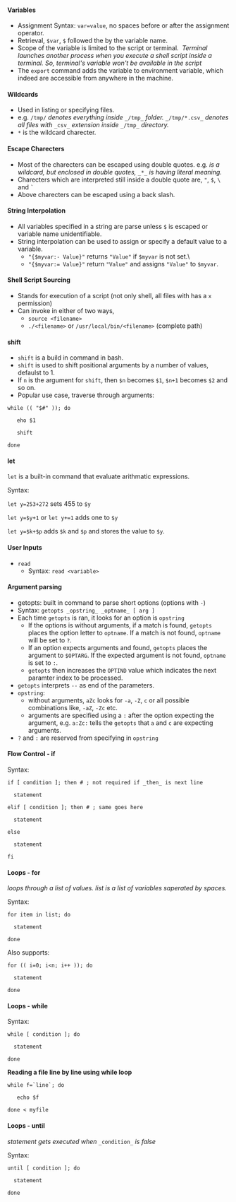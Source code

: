#### Variables

*   Assignment Syntax: `var=value`, no spaces before or after the assignment operator.
*   Retrieval, `$var`, `$` followed the by the variable name.
*   Scope of the variable is limited to the script or terminal.  _Terminal launches another process when you execute a shell script inside a terminal. So, terminal's variable won't be available in the script_
*   The `export` command adds the variable to environment variable, which indeed are accessible from anywhere in the machine.

#### Wildcards

*   Used in listing or specifying files.
*   e.g. `/tmp/` _denotes everything inside_ `_/tmp_` _folder._ `_/tmp/*.csv_` _denotes all files with_ `_csv_` _extension inside_ `_/tmp_` _directory._
*   `*` is the wildcard charecter.

#### Escape Charecters

*   Most of the charecters can be escaped using double quotes. e.g. _is a wildcard, but enclosed in double quotes,_ `_*_` _is having literal meaning._
*   Charecters which are interpreted still inside a double quote are, `"`, `$`, `\` and `` ` ``
*   Above charecters can be escaped using a back slash.

#### String Interpolation

*   All variables specified in a string are parse unless `$` is escaped or variable name unidentifiable.
*   String interpolation can be used to assign or specify a default value to a variable.
    *   `"{$myvar:- Value}"` returns `"Value"` if `$myvar` is not set.\\
    *   `"{$myvar:= Value}"` return `"Value"` and assigns `"Value"` to `$myvar`.

#### Shell Script Sourcing

*   Stands for execution of a script (not only shell, all files with has a `x` permission)
*   Can invoke in either of two ways,
    *   `source <filename>`
    *   `./<filename>` or `/usr/local/bin/<filename>` (complete path)

#### shift

*   `shift` is a build in command in bash.
*   `shift` is used to shift positional arguments by a number of values, defaulst to 1.
*   If `n` is the argument for `shift`, then `$n` becomes `$1`, `$n+1` becomes `$2` and so on.
*   Popular use case, traverse through arguments:

`while (( "$#" )); do`

`   eho $1`

`   shift`

`done`

#### let

`let` is a built-in command that evaluate arithmatic expressions.

Syntax:

`let y=253+272` sets 455 to `$y`

`let y=$y+1` or `let y+=1` adds one to `$y`

`let y=$k+$p` adds `$k` and `$p` and stores the value to `$y`.

#### User Inputs

*   `read`
    *   Syntax: `read <variable>`

#### Argument parsing

*   getopts: built in command to parse short options (options with `-`)
*   Syntax: `getopts _opstring_ _optname_ [ arg ]`
*   Each time `getopts` is ran, it looks for an option is `opstring`
    *   If the options is without arguments, if a match is found, `getopts` places the option letter to `optname`. If a match is not found, `optname` will be set to `?`.
    *   If an option expects arguments and found, `getopts` places the argument to `$OPTARG`. If the expected argument is not found, `optname` is set to `:`.
    *   `getopts` then increases the `OPTIND` value which indicates the next paramter index to be processed.
*   `getopts` interprets `--` as end of the parameters.
*   `opstring`:
    *   without arguments, `aZc` looks for `-a`, `-Z`, `c` or all possible combinations like, `-aZ`, `-Zc` etc.
    *   arguments are specified using a `:` after the option expecting the argument, e.g. `a:Zc:` tells the `getopts` that `a` and `c` are expecting arguments.
*   `?` and `:` are reserved from specifying in `opstring`

#### Flow Control - if

Syntax:

`if [ condition ]; then # ; not required if _then_ is next line`

`  statement`

`elif [ condition ]; then # ; same goes here`

`  statement`

`else`

`  statement`

`fi`

#### Loops - for

_loops through a list of values. list is a list of variables saperated by spaces._

Syntax:

`for item in list; do`

`  statement`

`done`

Also supports:

`for (( i=0; i<n; i++ )); do`

`  statement`

`done`

#### Loops - while

Syntax:

`while [ condition ]; do`

`  statement`

`done`

**Reading a file line by line using while loop**

``while f=`line`; do``

`   echo $f`

`done < myfile`

#### Loops - until

_statement gets executed when_ `_condition_` _is false_

Syntax:

`until [ condition ]; do`

`  statement`

`done`